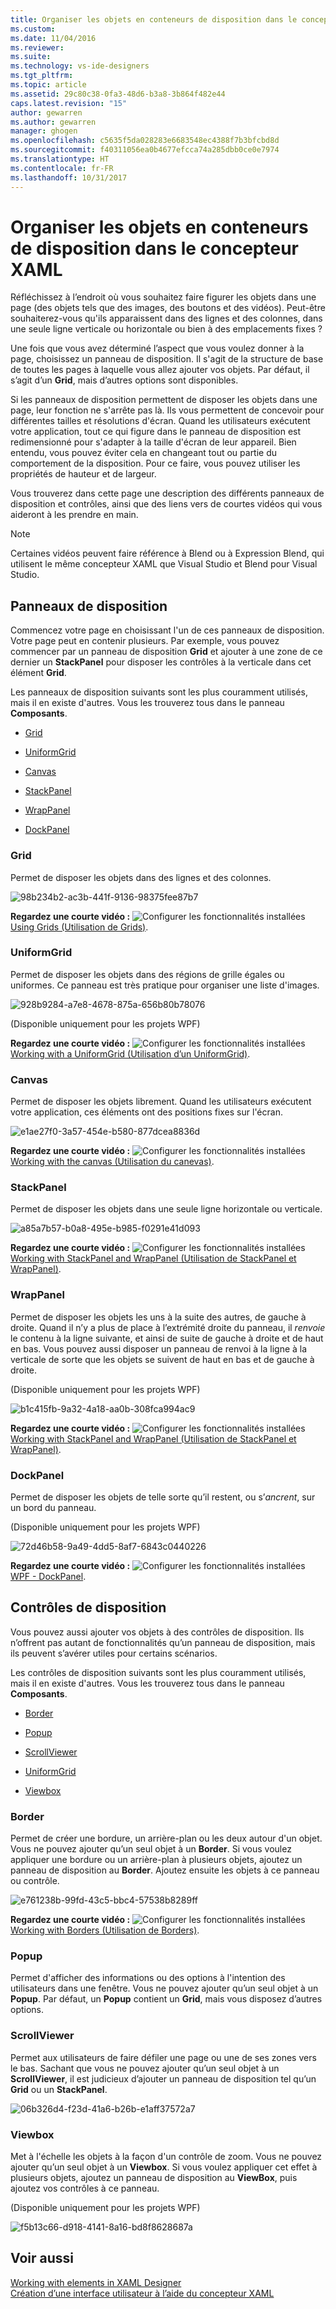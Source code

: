 ```yaml
---
title: Organiser les objets en conteneurs de disposition dans le concepteur XAML | Microsoft Docs
ms.custom: 
ms.date: 11/04/2016
ms.reviewer: 
ms.suite: 
ms.technology: vs-ide-designers
ms.tgt_pltfrm: 
ms.topic: article
ms.assetid: 29c80c38-0fa3-48d6-b3a8-3b864f482e44
caps.latest.revision: "15"
author: gewarren
ms.author: gewarren
manager: ghogen
ms.openlocfilehash: c5635f5da028283e6683548ec4388f7b3bfcbd8d
ms.sourcegitcommit: f40311056ea0b4677efcca74a285dbb0ce0e7974
ms.translationtype: HT
ms.contentlocale: fr-FR
ms.lasthandoff: 10/31/2017
---
```

# <a name="organize-objects-into-layout-containers-in-xaml-designer"></a>Organiser les objets en conteneurs de disposition dans le concepteur XAML
Réfléchissez à l’endroit où vous souhaitez faire figurer les objets dans une page (des objets tels que des images, des boutons et des vidéos). Peut-être souhaiterez-vous qu'ils apparaissent dans des lignes et des colonnes, dans une seule ligne verticale ou horizontale ou bien à des emplacements fixes ?  
  
 Une fois que vous avez déterminé l’aspect que vous voulez donner à la page, choisissez un panneau de disposition. Il s'agit de la structure de base de toutes les pages à laquelle vous allez ajouter vos objets. Par défaut, il s’agit d’un **Grid**, mais d’autres options sont disponibles.  
  
 Si les panneaux de disposition permettent de disposer les objets dans une page, leur fonction ne s'arrête pas là. Ils vous permettent de concevoir pour différentes tailles et résolutions d'écran. Quand les utilisateurs exécutent votre application, tout ce qui figure dans le panneau de disposition est redimensionné pour s'adapter à la taille d'écran de leur appareil. Bien entendu, vous pouvez éviter cela en changeant tout ou partie du comportement de la disposition. Pour ce faire, vous pouvez utiliser les propriétés de hauteur et de largeur.  
  
 Vous trouverez dans cette page une description des différents panneaux de disposition et contrôles, ainsi que des liens vers de courtes vidéos qui vous aideront à les prendre en main.  
  
> [!NOTE]
>  Certaines vidéos peuvent faire référence à Blend ou à Expression Blend, qui utilisent le même concepteur XAML que Visual Studio et Blend pour Visual Studio.  
  
## <a name="layout-panels"></a>Panneaux de disposition  
 Commencez votre page en choisissant l'un de ces panneaux de disposition. Votre page peut en contenir plusieurs. Par exemple, vous pouvez commencer par un panneau de disposition **Grid** et ajouter à une zone de ce dernier un **StackPanel** pour disposer les contrôles à la verticale dans cet élément **Grid**.  
  
 Les panneaux de disposition suivants sont les plus couramment utilisés, mais il en existe d'autres. Vous les trouverez tous dans le panneau **Composants**.  
  
-   [Grid](#Grid)  
  
-   [UniformGrid](#Uniform)  
  
-   [Canvas](#Canvas)  
  
-   [StackPanel](#Stack)  
  
-   [WrapPanel](#Wrap)  
  
-   [DockPanel](#Dock)  
  
###  <a name="Grid"></a> Grid  
 Permet de disposer les objets dans des lignes et des colonnes.  
  
 ![](../designers/media/98b234b2-ac3b-441f-9136-98375fee87b7.png "98b234b2-ac3b-441f-9136-98375fee87b7")  
  
 **Regardez une courte vidéo :** ![Configurer les fonctionnalités installées](../designers/media/bldadminconsoleinitialconfigicon.PNG "BldAdminConsoleInitialConfigIcon") [Using Grids (Utilisation de Grids)](http://www.popscreen.com/v/6A4hj/Microsoft-Expression-Blend-Using-Grids).  
  
###  <a name="Uniform"></a> UniformGrid  
 Permet de disposer les objets dans des régions de grille égales ou uniformes. Ce panneau est très pratique pour organiser une liste d'images.  
  
 ![](../designers/media/928b9284-a7e8-4678-875a-656b80b78076.png "928b9284-a7e8-4678-875a-656b80b78076")  
  
 (Disponible uniquement pour les projets WPF)  
  
 **Regardez une courte vidéo :** ![Configurer les fonctionnalités installées](../designers/media/bldadminconsoleinitialconfigicon.PNG "BldAdminConsoleInitialConfigIcon") [Working with a UniformGrid (Utilisation d’un UniformGrid)](http://www.popscreen.com/v/6A4iq/Microsoft-Expression-Blend-Working-with-a-UniformGrid).  
  
###  <a name="Canvas"></a> Canvas  
 Permet de disposer les objets librement. Quand les utilisateurs exécutent votre application, ces éléments ont des positions fixes sur l'écran.  
  
 ![](../designers/media/e1ae27f0-3a57-454e-b580-877dcea8836d.png "e1ae27f0-3a57-454e-b580-877dcea8836d")  
  
 **Regardez une courte vidéo :** ![Configurer les fonctionnalités installées](../designers/media/bldadminconsoleinitialconfigicon.PNG "BldAdminConsoleInitialConfigIcon") [Working with the canvas (Utilisation du canevas)](http://www.popscreen.com/v/6A4hT/Microsoft-Expression-Blend-Working-with-the-Canvas).  
  
###  <a name="Stack"></a> StackPanel  
 Permet de disposer les objets dans une seule ligne horizontale ou verticale.  
  
 ![](../designers/media/a85a7b57-b0a8-495e-b985-f0291e41d093.png "a85a7b57-b0a8-495e-b985-f0291e41d093")  
  
 **Regardez une courte vidéo :** ![Configurer les fonctionnalités installées](../designers/media/bldadminconsoleinitialconfigicon.PNG "BldAdminConsoleInitialConfigIcon") [Working with StackPanel and WrapPanel (Utilisation de StackPanel et WrapPanel)](http://www.popscreen.com/v/6A4i5/Microsoft-Expression-Blend-Using-the-StackPanel-and-WrapPanel).  
  
###  <a name="Wrap"></a> WrapPanel  
 Permet de disposer les objets les uns à la suite des autres, de gauche à droite. Quand il n’y a plus de place à l’extrémité droite du panneau, il *renvoie* le contenu à la ligne suivante, et ainsi de suite de gauche à droite et de haut en bas. Vous pouvez aussi disposer un panneau de renvoi à la ligne à la verticale de sorte que les objets se suivent de haut en bas et de gauche à droite.  
  
 (Disponible uniquement pour les projets WPF)  
  
 ![](../designers/media/b1c415fb-9a32-4a18-aa0b-308fca994ac9.png "b1c415fb-9a32-4a18-aa0b-308fca994ac9")  
  
 **Regardez une courte vidéo :** ![Configurer les fonctionnalités installées](../designers/media/bldadminconsoleinitialconfigicon.PNG "BldAdminConsoleInitialConfigIcon") [Working with StackPanel and WrapPanel (Utilisation de StackPanel et WrapPanel)](http://www.popscreen.com/v/6A4i5/Microsoft-Expression-Blend-Using-the-StackPanel-and-WrapPanel).  
  
###  <a name="Dock"></a> DockPanel  
 Permet de disposer les objets de telle sorte qu’il restent, ou s’*ancrent*, sur un bord du panneau.  
  
 (Disponible uniquement pour les projets WPF)  
  
 ![](../designers/media/72d46b58-9a49-4dd5-8af7-6843c0440226.png "72d46b58-9a49-4dd5-8af7-6843c0440226")  
  
 **Regardez une courte vidéo :** ![Configurer les fonctionnalités installées](../designers/media/bldadminconsoleinitialconfigicon.PNG "BldAdminConsoleInitialConfigIcon") [WPF - DockPanel](https://www.youtube.com/watch?v=EBH_OIM-zPo).  
  
## <a name="layout-controls"></a>Contrôles de disposition  
 Vous pouvez aussi ajouter vos objets à des contrôles de disposition. Ils n’offrent pas autant de fonctionnalités qu’un panneau de disposition, mais ils peuvent s’avérer utiles pour certains scénarios.  
  
 Les contrôles de disposition suivants sont les plus couramment utilisés, mais il en existe d'autres. Vous les trouverez tous dans le panneau **Composants**.  
  
-   [Border](#Border)  
  
-   [Popup](#Popup)  
  
-   [ScrollViewer](#Scroll)  
  
-   [UniformGrid](#Uniform)  
  
-   [Viewbox](#View)  
  
###  <a name="Border"></a> Border  
 Permet de créer une bordure, un arrière-plan ou les deux autour d'un objet. Vous ne pouvez ajouter qu’un seul objet à un **Border**. Si vous voulez appliquer une bordure ou un arrière-plan à plusieurs objets, ajoutez un panneau de disposition au **Border**. Ajoutez ensuite les objets à ce panneau ou contrôle.  
  
 ![](../designers/media/e761238b-99fd-43c5-bbc4-57538b8289ff.png "e761238b-99fd-43c5-bbc4-57538b8289ff")  
  
 **Regardez une courte vidéo :** ![Configurer les fonctionnalités installées](../designers/media/bldadminconsoleinitialconfigicon.PNG "BldAdminConsoleInitialConfigIcon") [Working with Borders (Utilisation de Borders)](http://www.popscreen.com/v/6A4hB/Microsoft-Expression-Blend-Working-with-Borders).  
  
###  <a name="Popup"></a> Popup  
 Permet d'afficher des informations ou des options à l'intention des utilisateurs dans une fenêtre. Vous ne pouvez ajouter qu’un seul objet à un **Popup**. Par défaut, un **Popup** contient un **Grid**, mais vous disposez d’autres options.  
  
###  <a name="Scroll"></a> ScrollViewer  
 Permet aux utilisateurs de faire défiler une page ou une de ses zones vers le bas. Sachant que vous ne pouvez ajouter qu’un seul objet à un **ScrollViewer**, il est judicieux d’ajouter un panneau de disposition tel qu’un **Grid** ou un **StackPanel**.  
  
 ![](../designers/media/06b326d4-f23d-41a6-b26b-e1aff37572a7.png "06b326d4-f23d-41a6-b26b-e1aff37572a7")  
  
###  <a name="View"></a> Viewbox  
 Met à l'échelle les objets à la façon d'un contrôle de zoom. Vous ne pouvez ajouter qu’un seul objet à un **Viewbox**. Si vous voulez appliquer cet effet à plusieurs objets, ajoutez un panneau de disposition au **ViewBox**, puis ajoutez vos contrôles à ce panneau.  
  
 (Disponible uniquement pour les projets WPF)  
  
 ![](../designers/media/f5b13c66-d918-4141-8a16-bd8f8628687a.png "f5b13c66-d918-4141-8a16-bd8f8628687a")  
  
## <a name="see-also"></a>Voir aussi  
 [Working with elements in XAML Designer](../designers/working-with-elements-in-xaml-designer.md)   
 [Création d’une interface utilisateur à l’aide du concepteur XAML](../designers/creating-a-ui-by-using-xaml-designer-in-visual-studio.md)